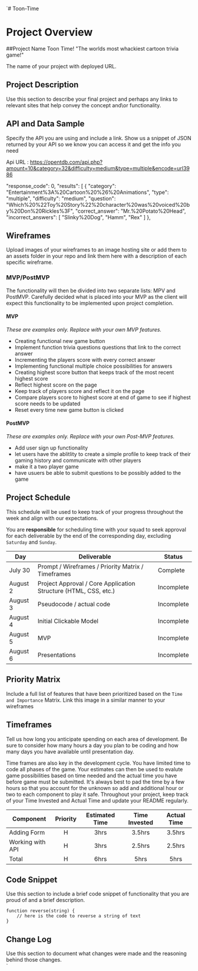 `# Toon-Time

# Project Overview

##Project Name
Toon Time!
"The worlds most whackiest cartoon trivia game!"

The name of your project with deployed URL.

## Project Description

Use this section to describe your final project and perhaps any links to relevant sites that help convey the concept and\or functionality.

## API and Data Sample

Specify the API you are using and include a link. Show us a snippet of JSON returned by your API so we know you can access it and get the info you need


Api URL : https://opentdb.com/api.php?amount=10&category=32&difficulty=medium&type=multiple&encode=url3986


  "response_code": 0,
  "results": [
    {
      "category": "Entertainment%3A%20Cartoon%20%26%20Animations",
      "type": "multiple",
      "difficulty": "medium",
      "question": "Which%20%22Toy%20Story%22%20character%20was%20voiced%20by%20Don%20Rickles%3F",
      "correct_answer": "Mr.%20Potato%20Head",
      "incorrect_answers": [
        "Slinky%20Dog",
        "Hamm",
        "Rex"
      ]
    },
## Wireframes

Upload images of your wireframes to an image hosting site or add them to an assets folder in your repo and link them here with a description of each specific wireframe.



### MVP/PostMVP

The functionality will then be divided into two separate lists: MPV and PostMVP.  Carefully decided what is placed into your MVP as the client will expect this functionality to be implemented upon project completion.  

#### MVP 
*These are examples only. Replace with your own MVP features.*

- Creating functional new game button 
- Implement function trivia questions questions that link to the correct answer
- Incrementing the players score with every correct answer 
- Implementing functional multiple choice possibilities for answers
- Creating highest score button  that keeps track of the most recent highest score
- Reflect highest score on the page
- Keep track of players score and reflect it on the page
- Compare players score to highest score at end of game to see if highest score needs to be updated
- Reset every time new game button is clicked

#### PostMVP  
*These are examples only. Replace with your own Post-MVP features.*

- Add user sign up functionality 
- let users have the ablitlity to create a simple profile to keep track of their gaming history and communicate with other players
- make it a two player game 
- have usuers be able to submit questions to be possibly added to the game

## Project Schedule

This schedule will be used to keep track of your progress throughout the week and align with our expectations.  

You are **responsible** for scheduling time with your squad to seek approval for each deliverable by the end of the corresponding day, excluding `Saturday` and `Sunday`.

|  Day | Deliverable | Status
|---|---| ---|
|July 30| Prompt / Wireframes / Priority Matrix / Timeframes | Complete
|August 2| Project Approval / Core Application Structure (HTML, CSS, etc.) | Incomplete
|August 3| Pseudocode / actual code | Incomplete
|August 4| Initial Clickable Model  | Incomplete
|August 5| MVP | Incomplete
|August 6| Presentations | Incomplete

## Priority Matrix

Include a full list of features that have been prioritized based on the `Time and Importance` Matrix.  Link this image in a similar manner to your wireframes

## Timeframes

Tell us how long you anticipate spending on each area of development. Be sure to consider how many hours a day you plan to be coding and how many days you have available until presentation day.

Time frames are also key in the development cycle.  You have limited time to code all phases of the game.  Your estimates can then be used to evalute game possibilities based on time needed and the actual time you have before game must be submitted. It's always best to pad the time by a few hours so that you account for the unknown so add and additional hour or two to each component to play it safe. Throughout your project, keep track of your Time Invested and Actual Time and update your README regularly.

| Component | Priority | Estimated Time | Time Invested | Actual Time |
| --- | :---: |  :---: | :---: | :---: |
| Adding Form | H | 3hrs| 3.5hrs | 3.5hrs |
| Working with API | H | 3hrs| 2.5hrs | 2.5hrs |
| Total | H | 6hrs| 5hrs | 5hrs |

## Code Snippet

Use this section to include a brief code snippet of functionality that you are proud of and a brief description.  

```
function reverse(string) {
	// here is the code to reverse a string of text
}
```

## Change Log
 Use this section to document what changes were made and the reasoning behind those changes.  
`
